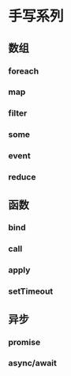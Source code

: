 # 手写系列

## 数组
### foreach
### map
### filter
### some
### event
### reduce

## 函数
### bind
### call
### apply
### setTimeout


## 异步
### promise
### async/await